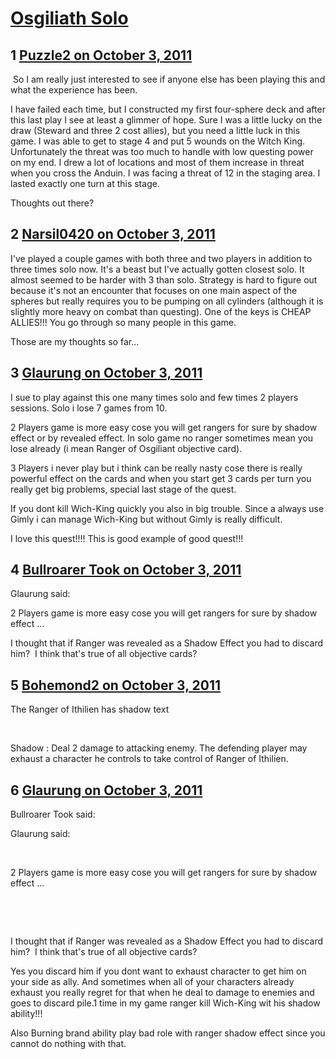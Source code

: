# [Osgiliath Solo](https://community.fantasyflightgames.com/topic/54092-osgiliath-solo/)

## 1 [Puzzle2 on October 3, 2011](https://community.fantasyflightgames.com/topic/54092-osgiliath-solo/?do=findComment&comment=536103)

 So I am really just interested to see if anyone else has been playing this and what the experience has been. 

I have failed each time, but I constructed my first four-sphere deck and after this last play I see at least a glimmer of hope. Sure I was a little lucky on the draw (Steward and three 2 cost allies), but you need a little luck in this game. I was able to get to stage 4 and put 5 wounds on the Witch King. Unfortunately the threat was too much to handle with low questing power on my end. I drew a lot of locations and most of them increase in threat when you cross the Anduin. I was facing a threat of 12 in the staging area. I lasted exactly one turn at this stage.

Thoughts out there?

## 2 [Narsil0420 on October 3, 2011](https://community.fantasyflightgames.com/topic/54092-osgiliath-solo/?do=findComment&comment=536126)

I've played a couple games with both three and two players in addition to three times solo now. It's a beast but I've actually gotten closest solo. It almost seemed to be harder with 3 than solo. Strategy is hard to figure out because it's not an encounter that focuses on one main aspect of the spheres but really requires you to be pumping on all cylinders (although it is slightly more heavy on combat than questing). One of the keys is CHEAP ALLIES!!! You go through so many people in this game.

Those are my thoughts so far...

## 3 [Glaurung on October 3, 2011](https://community.fantasyflightgames.com/topic/54092-osgiliath-solo/?do=findComment&comment=536184)

I sue to play against this one many times solo and few times 2 players sessions. Solo i lose 7 games from 10.

2 Players game is more easy cose you will get rangers for sure by shadow effect or by revealed effect. In solo game no ranger sometimes mean you lose already (i mean Ranger of Osgiliant objective card).

3 Players i never play but i think can be really nasty cose there is really powerful effect on the cards and when you start get 3 cards per turn you really get big problems, special last stage of the quest.

If you dont kill Wich-King quickly you also in big trouble. Since a always use Gimly i can manage Wich-King but without Gimly is really difficult.

I love this quest!!!! This is good example of good quest!!!

## 4 [Bullroarer Took on October 3, 2011](https://community.fantasyflightgames.com/topic/54092-osgiliath-solo/?do=findComment&comment=536328)

Glaurung said:

2 Players game is more easy cose you will get rangers for sure by shadow effect ...



I thought that if Ranger was revealed as a Shadow Effect you had to discard him?  I think that's true of all objective cards?

## 5 [Bohemond2 on October 3, 2011](https://community.fantasyflightgames.com/topic/54092-osgiliath-solo/?do=findComment&comment=536336)

The Ranger of Ithilien has shadow text

 

Shadow : Deal 2 damage to attacking enemy. The defending player may exhaust a character he controls to take control of Ranger of Ithilien.

## 6 [Glaurung on October 3, 2011](https://community.fantasyflightgames.com/topic/54092-osgiliath-solo/?do=findComment&comment=536341)

Bullroarer Took said:

Glaurung said:

 

2 Players game is more easy cose you will get rangers for sure by shadow effect ...

 

 

I thought that if Ranger was revealed as a Shadow Effect you had to discard him?  I think that's true of all objective cards?



Yes you discard him if you dont want to exhaust character to get him on your side as ally. And sometimes when all of your characters already exhaust you really regret for that when he deal to damage to enemies and goes to discard pile.1 time in my game ranger kill Wich-King wit his shadow ability!!!

Also Burning brand ability play bad role with ranger shadow effect since you cannot do nothing with that.

